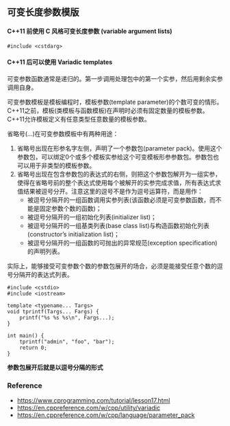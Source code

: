 ## 可变长度参数模版

#### C++11 前使用 C 风格可变长度参数 (variable argument lists)

```
#include <cstdarg>

```

#### C++11 后可以使用 Variadic templates

可变参数函数通常是递归的。第一步调用处理包中的第一个实参，然后用剩余实参调用自身。

可变参数模板是模板编程时，模板参数(template parameter)的个数可变的情形。C++11之前，模板(类模板与函数模板)在声明时必须有固定数量的模板参数。C++11允许模板定义有任意类型任意数量的模板参数。

省略号(…)在可变参数模板中有两种用途：
1. 省略号出现在形参名字左侧，声明了一个参数包(parameter pack)。使用这个参数包，可以绑定0个或多个模板实参给这个可变模板形参参数包。参数包也可以用于非类型的模板参数。
2. 省略号出现在包含参数包的表达式的右侧，则把这个参数包解开为一组实参，使得在省略号前的整个表达式使用每个被解开的实参完成求值，所有表达式求值结果被逗号分开。注意这里的逗号不是作为逗号运算符，而是用作：
    - 被逗号分隔开的一组函数调用实参列表(该函数必须是可变参数函数，而不能是固定参数个数的函数)；
    - 被逗号分隔开的一组初始化列表(initializer list)；
    - 被逗号分隔开的一组基类列表(base class list)与构造函数初始化列表(constructor’s initialization list)；
    - 被逗号分隔开的一组函数的可抛出的异常规范(exception specification)的声明列表。

实际上，能够接受可变参数个数的参数包展开的场合，必须是能接受任意个数的逗号分隔开的表达式列表。


```
#include <cstdio>
#include <iostream>

template <typename... Targs>
void tprintf(Targs... Fargs) {
    printf("%s %s %s\n", Fargs...);
}

int main() {
    tprintf("admin", "foo", "bar");
    return 0;
}
```

**参数包展开后就是以逗号分隔的形式**

### Reference

- https://www.cprogramming.com/tutorial/lesson17.html
- https://en.cppreference.com/w/cpp/utility/variadic
- https://en.cppreference.com/w/cpp/language/parameter_pack
